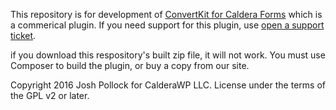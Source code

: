 This repository is for development of [ConvertKit for Caldera Forms](https://calderawp.com/downloads/convertkit-caldera-forms/) which is a commerical plugin. If you need support for this plugin, use [open a support ticket](https://CalderaWP.com/support). 

if you download this respository's built zip file, it will not work. You must use Composer to build the plugin, or buy a copy from our site.

Copyright 2016 Josh Pollock for CalderaWP LLC. License under the terms of the GPL v2 or later.
